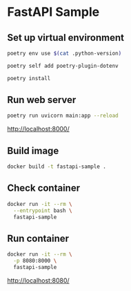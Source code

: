 # FastAPI Sample

## Set up virtual environment

```bash
poetry env use $(cat .python-version)

poetry self add poetry-plugin-dotenv

poetry install
```

## Run web server

```bash
poetry run uvicorn main:app --reload
```

<http://localhost:8000/>

## Build image

```bash
docker build -t fastapi-sample .
```

## Check container

```bash
docker run -it --rm \
  --entrypoint bash \
  fastapi-sample
```

## Run container

```bash
docker run -it --rm \
  -p 8080:8000 \
  fastapi-sample
```

<http://localhost:8080/>
